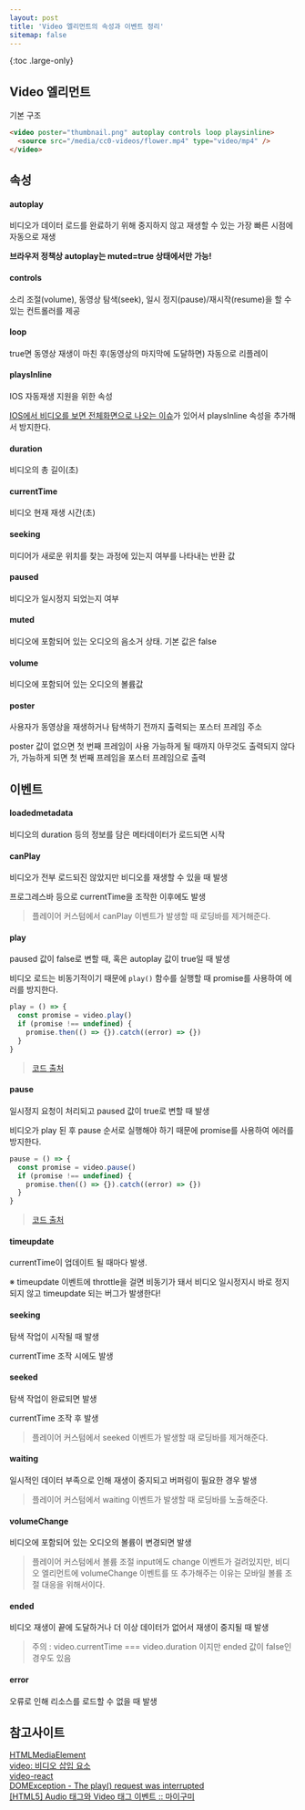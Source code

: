 ```yaml
---
layout: post
title: 'Video 엘리먼트의 속성과 이벤트 정리'
sitemap: false
---
```


{:toc .large-only}

## Video 엘리먼트

기본 구조

```html
<video poster="thumbnail.png" autoplay controls loop playsinline>
  <source src="/media/cc0-videos/flower.mp4" type="video/mp4" />
</video>
```

## 속성

#### autoplay

비디오가 데이터 로드를 완료하기 위해 중지하지 않고 재생할 수 있는 가장 빠른 시점에 자동으로 재생

**브라우저 정책상 autoplay는 muted=true 상태에서만 가능!**

#### controls

소리 조절(volume), 동영상 탐색(seek), 일시 정지(pause)/재시작(resume)을 할 수 있는 컨트롤러를 제공

#### loop

true면 동영상 재생이 마친 후(동영상의 마지막에 도달하면) 자동으로 리플레이

#### playsInline

IOS 자동재생 지원을 위한 속성

[IOS에서 비디오를 보면 전체화면으로 나오는 이슈](https://ossam5.tistory.com/155)가 있어서 playsInline 속성을 추가해서 방지한다.

#### duration

비디오의 총 길이(초)

#### currentTime

비디오 현재 재생 시간(초)

#### seeking

미디어가 새로운 위치를 찾는 과정에 있는지 여부를 나타내는 반환 값

#### paused

비디오가 일시정지 되었는지 여부

#### muted

비디오에 포함되어 있는 오디오의 음소거 상태. 기본 값은 false

#### volume

비디오에 포함되어 있는 오디오의 볼륨값

#### poster

사용자가 동영상을 재생하거나 탐색하기 전까지 출력되는 포스터 프레임 주소

poster 값이 없으면 첫 번째 프레임이 사용 가능하게 될 때까지 아무것도 출력되지 않다가, 가능하게 되면 첫 번째 프레임을 포스터 프레임으로 출력

## 이벤트

#### loadedmetadata

비디오의 duration 등의 정보를 담은 메타데이터가 로드되면 시작

#### canPlay

비디오가 전부 로드되진 않았지만 비디오를 재생할 수 있을 때 발생

프로그레스바 등으로 currentTime을 조작한 이후에도 발생

> 플레이어 커스텀에서 canPlay 이벤트가 발생할 때 로딩바를 제거해준다.

#### play

paused 값이 false로 변할 때, 혹은 autoplay 값이 true일 때 발생

비디오 로드는 비동기적이기 때문에 `play()` 함수를 실행할 때 promise를 사용하여 에러를 방지한다.

```js
play = () => {
  const promise = video.play()
  if (promise !== undefined) {
    promise.then(() => {}).catch((error) => {})
  }
}
```

> [코드 출처](https://github1s.com/video-react/video-react/blob/HEAD/src/components/Video.js)

#### pause

일시정지 요청이 처리되고 paused 값이 true로 변할 때 발생

비디오가 play 된 후 pause 순서로 실행해야 하기 때문에 promise를 사용하여 에러를 방지한다.

```js
pause = () => {
  const promise = video.pause()
  if (promise !== undefined) {
    promise.then(() => {}).catch((error) => {})
  }
}
```

> [코드 출처](https://github1s.com/video-react/video-react/blob/HEAD/src/components/Video.js)

#### timeupdate

currentTime이 업데이트 될 때마다 발생.

※ timeupdate 이벤트에 throttle을 걸면 비동기가 돼서 비디오 일시정지시 바로 정지되지 않고 timeupdate 되는 버그가 발생한다!

#### seeking

탐색 작업이 시작될 때 발생

currentTime 조작 시에도 발생

#### seeked

탐색 작업이 완료되면 발생

currentTime 조작 후 발생

> 플레이어 커스텀에서 seeked 이벤트가 발생할 때 로딩바를 제거해준다.

#### waiting

일시적인 데이터 부족으로 인해 재생이 중지되고 버퍼링이 필요한 경우 발생

> 플레이어 커스텀에서 waiting 이벤트가 발생할 때 로딩바를 노출해준다.

#### volumeChange

비디오에 포함되어 있는 오디오의 볼륨이 변경되면 발생

> 플레이어 커스텀에서 볼륨 조절 input에도 change 이벤트가 걸려있지만, 비디오 엘리먼트에 volumeChange 이벤트를 또 추가해주는 이유는 모바일 볼륨 조절 대응을 위해서이다.

#### ended

비디오 재생이 끝에 도달하거나 더 이상 데이터가 없어서 재생이 중지될 때 발생

> 주의 : video.currentTime === video.duration 이지만 ended 값이 false인 경우도 있음

#### error

오류로 인해 리소스를 로드할 수 없을 때 발생

## 참고사이트

[HTMLMediaElement](https://developer.mozilla.org/en-US/docs/Web/API/HTMLMediaElement)<br/>
[video: 비디오 삽입 요소](https://developer.mozilla.org/ko/docs/Web/HTML/Element/Video)<br/>
[video-react](https://github1s.com/video-react/video-react/blob/HEAD/src/components/Video.js)<br/>
[DOMException - The play() request was interrupted](https://developer.chrome.com/blog/play-request-was-interrupted/)<br/>
[[HTML5] Audio 태그와 Video 태그 이벤트 :: 마이구미](https://mygumi.tistory.com/356)
